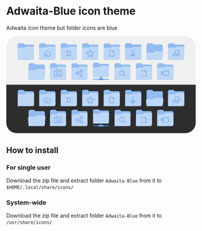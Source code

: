 # Adwaita-Blue icon theme

Adwaita icon theme but folder icons are blue

![preview](images/preview.png)

## How to install

### For single user

Download the zip file and extract folder `Adwaita-Blue` from it to `$HOME/.local/share/icons/` 

### System-wide

Download the zip file and extract folder `Adwaita-Blue` from it to `/usr/share/icons/`
